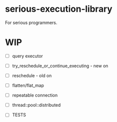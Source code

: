 # serious-execution-library
For serious programmers.

# WIP

- [ ] query executor
- [ ] try_reschedule_or_continue_executing - new on
- [ ] reschedule - old on
- [ ] flatten/flat_map
- [ ] repeatable connection
- [ ] thread::pool::distributed
- [ ] TESTS


